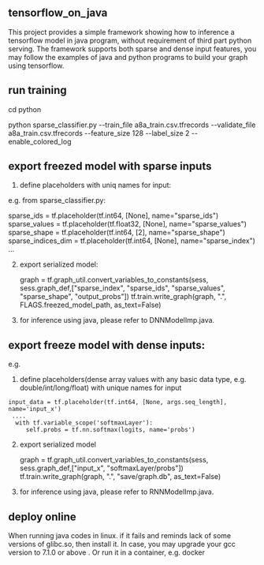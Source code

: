 ## tensorflow_on_java
This project provides a simple framework showing how to inference a tensorflow model in java program, without requirement of third part python serving. The framework supports both sparse and dense input features, you may follow the examples of java and python programs to build your graph using tensorflow.

## run training
cd python

python sparse_classifier.py --train_file a8a_train.csv.tfrecords --validate_file a8a_train.csv.tfrecords --feature_size 128 --label_size 2  --enable_colored_log

## export freezed model with sparse inputs
1. define placeholders with uniq names for input:

  e.g. from sparse_classifier.py:
  
   sparse_ids = tf.placeholder(tf.int64, [None], name="sparse_ids")
   sparse_values = tf.placeholder(tf.float32, [None], name="sparse_values")
   sparse_shape = tf.placeholder(tf.int64, [2], name="sparse_shape")
   sparse_indices_dim = tf.placeholder(tf.int64, [None], name="sparse_index")
    ...
    
2. export serialized model:

    graph = tf.graph_util.convert_variables_to_constants(sess, sess.graph_def,["sparse_index", "sparse_ids", "sparse_values", "sparse_shape", "output_probs"])
    tf.train.write_graph(graph, ".", FLAGS.freezed_model_path, as_text=False)

3. for inference using java, please refer to DNNModelImp.java.

## export freeze model with dense inputs:
e.g. 

  1. define placeholders(dense array values with any basic data type, e.g. double/int/long/float) with unique names for input
  
    input_data = tf.placeholder(tf.int64, [None, args.seq_length], name='input_x')
     ....
      with tf.variable_scope('softmaxLayer'):
         self.probs = tf.nn.softmax(logits, name='probs')
         
  2. export serialized model
  
     graph = tf.graph_util.convert_variables_to_constants(sess, sess.graph_def,["input_x", "softmaxLayer/probs"])
     tf.train.write_graph(graph, ".", "save/graph.db", as_text=False)
     
  3. for inference using java, please refer to RNNModelImp.java.

## deploy online
When running java codes in linux. if it fails and reminds lack of some versions of glibc.so, then install it. In case, you may upgrade your gcc version to 7.1.0 or above . Or run it in a container, e.g. docker

